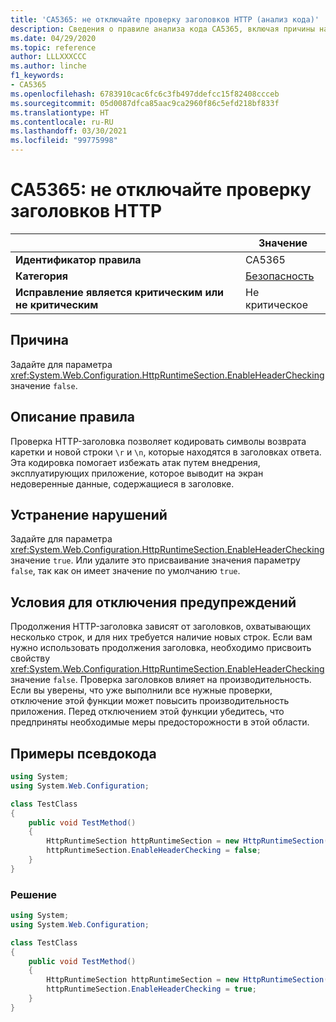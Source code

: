 ```yaml
---
title: 'CA5365: не отключайте проверку заголовков HTTP (анализ кода)'
description: Сведения о правиле анализа кода CA5365, включая причины нарушений и способы их устранения, а также условия отключения правила.
ms.date: 04/29/2020
ms.topic: reference
author: LLLXXXCCC
ms.author: linche
f1_keywords:
- CA5365
ms.openlocfilehash: 6783910cac6fc6c3fb497ddefcc15f82408ccceb
ms.sourcegitcommit: 05d0087dfca85aac9ca2960f86c5efd218bf833f
ms.translationtype: HT
ms.contentlocale: ru-RU
ms.lasthandoff: 03/30/2021
ms.locfileid: "99775998"
---
```

# <a name="ca5365-do-not-disable-http-header-checking"></a>CA5365: не отключайте проверку заголовков HTTP

| | Значение |
|-|-|
| **Идентификатор правила** |CA5365|
| **Категория** |[Безопасность](security-warnings.md)|
| **Исправление является критическим или не критическим** |Не критическое|

## <a name="cause"></a>Причина

Задайте для параметра <xref:System.Web.Configuration.HttpRuntimeSection.EnableHeaderChecking> значение `false`.

## <a name="rule-description"></a>Описание правила

Проверка HTTP-заголовка позволяет кодировать символы возврата каретки и новой строки `\r` и `\n`, которые находятся в заголовках ответа. Эта кодировка помогает избежать атак путем внедрения, эксплуатирующих приложение, которое выводит на экран недоверенные данные, содержащиеся в заголовке.

## <a name="how-to-fix-violations"></a>Устранение нарушений

Задайте для параметра <xref:System.Web.Configuration.HttpRuntimeSection.EnableHeaderChecking> значение `true`. Или удалите это присваивание значения параметру `false`, так как он имеет значение по умолчанию `true`.

## <a name="when-to-suppress-warnings"></a>Условия для отключения предупреждений

Продолжения HTTP-заголовка зависят от заголовков, охватывающих несколько строк, и для них требуется наличие новых строк. Если вам нужно использовать продолжения заголовка, необходимо присвоить свойству <xref:System.Web.Configuration.HttpRuntimeSection.EnableHeaderChecking> значение `false`. Проверка заголовков влияет на производительность. Если вы уверены, что уже выполнили все нужные проверки, отключение этой функции может повысить производительность приложения. Перед отключением этой функции убедитесь, что предприняты необходимые меры предосторожности в этой области.

## <a name="pseudo-code-examples"></a>Примеры псевдокода

```csharp
using System;
using System.Web.Configuration;

class TestClass
{
    public void TestMethod()
    {
        HttpRuntimeSection httpRuntimeSection = new HttpRuntimeSection();
        httpRuntimeSection.EnableHeaderChecking = false;
    }
}
```

### <a name="solution"></a>Решение

```csharp
using System;
using System.Web.Configuration;

class TestClass
{
    public void TestMethod()
    {
        HttpRuntimeSection httpRuntimeSection = new HttpRuntimeSection();
        httpRuntimeSection.EnableHeaderChecking = true;
    }
}
```
